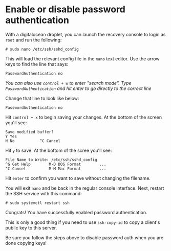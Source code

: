 # Enable or disable password authentication


With a digitalocean droplet, you can launch the recovery console to login as `root` and run the following:
```
# sudo nano /etc/ssh/sshd_config
```
This will load the relevant config file in the `nano` text editor. Use the arrow keys to find the line that says:
```
PasswordAuthentication no
```
_You can also use `control + w` to enter "search mode". Type `PasswordAuthentication` and hit enter to go directly to the correct line_

Change that line to look like below:
```
PasswordAuthentication no
```

Hit `control + x` to begin saving your changes. At the bottom of the screen you'll see:
```
Save modified buffer?                                                                                            
Y Yes
N No           ^C Cancel
```
Hit `y` to save. At the bottom of the scree you'll see:
```
File Name to Write: /etc/ssh/sshd_config                                                                                                                                                                                    
^G Get Help        M-D DOS Format        ...
^C Cancel          M-M Mac Format        ...
```
Hit `enter` to confirm you want to save without changing the filename.

You will exit `nano` and be back in the regular console interface. Next, restart the SSH service with this command:
```
# sudo systemctl restart ssh
```
Congrats! You have successfully enabled password authentication.

This is only a good thing if you need to use `ssh-copy-id` to copy a client's public key to this server.

Be sure you follow the steps above to disable password auth when you are done copying keys!
